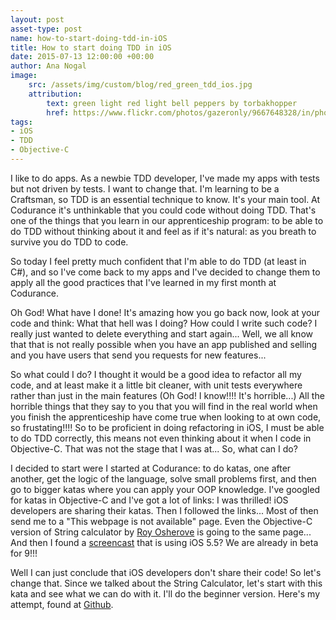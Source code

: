 ```yaml
---
layout: post
asset-type: post
name: how-to-start-doing-tdd-in-iOS
title: How to start doing TDD in iOS
date: 2015-07-13 12:00:00 +00:00
author: Ana Nogal
image:
    src: /assets/img/custom/blog/red_green_tdd_ios.jpg
    attribution:
        text: green light red light bell peppers by torbakhopper
        href: https://www.flickr.com/photos/gazeronly/9667648328/in/photolist-fJie2S-kZ8Mqf-6F2HWB-dEH5CJ-nCD6Q1-uTXu3t-kvtUVp-abPirU-i9k6jv-6HMN8y-2n1uRJ-fppLN7-92QoDw-4CkQfp-jZsn4v-7eKrr1-6gUp9u-pcmf7G-4WPn1x-oxKF3T-fFv6gC-2ExfcW-qVgWCr-6R5jLn-6JGqn1-a76YAX-91gpM3-2DW5pw-8SUiAF-4JdLud-5581dv-pkPuXX-dtz6uY-7WzTW4-6kAypB-9AeS4v-p5TYcH-8zj22U-7WzTHZ-r1BNYp-nRtj4g-5Er1mN-npQNoK-q1AokQ-9FKegf-6H2RE1-75oehG-e7dobd-2ohvnH-oEjR2C/
tags:
- iOS
- TDD
- Objective-C
---
```


I like to do apps. As a newbie TDD developer, I've made my apps with tests but not driven by tests. I want to change that. I'm learning to be a Craftsman, so TDD is an essential technique to know. It's your main tool. At Codurance it's unthinkable that you could code without doing TDD. That's one of the things that you learn in our apprenticeship program: to be able to do TDD without thinking about it and feel as if it's natural: as you breath to survive you do TDD to code.

So today I feel pretty much confident that I'm able to do TDD (at least in C#), and so I've come back to my apps and I've decided to change them to apply all the good practices that I've learned in my first month at Codurance.

Oh God! What have I done! It's amazing how you go back now, look at your code and think: What that hell was I doing? How could I write such code? I really just wanted to delete everything and start again... Well, we all know that that is not really possible when you have an app published and selling and you have users that send you requests for new features...

So what could I do? I thought it would be a good idea to refactor all my code, and at least make it a little bit cleaner, with unit tests everywhere rather than just in the main features (Oh God! I know!!!! It's horrible...) All the horrible things that they say to you that you will find in the real world when you finish the apprenticeship have come true when looking to at own code, so frustating!!!! So to be proficient in doing refactoring in iOS, I must be able to do TDD correctly, this means not even thinking about it when I code in Objective-C. That was not the stage that I was at... So, what can I do?

I decided to start were I started at Codurance: to do katas, one after another, get the logic of the language, solve small problems first, and then go to bigger katas where you can apply your OOP knowledge. I've googled for katas in Objective-C and I've got a lot of links: I was thrilled! iOS developers are sharing their katas. Then I followed the links... Most of then send me to a "This webpage is not available" page. Even the Objective-C version of String calculator by [Roy Osherove](http://osherove.com/tdd-kata-1/) is going to the same page... And then I found a [screencast](http://www.screencast.com/t/CfaYvoCMHE) that is using iOS 5.5? We are already in beta for 9!!!

Well I can just conclude that iOS developers don't share their code! So let's change that. Since we talked about the String Calculator, let's start with this kata and see what we can do with it. I'll do the beginner version. Here's my attempt, found at [Github](https://github.com/ananogal/StringCalculator).
